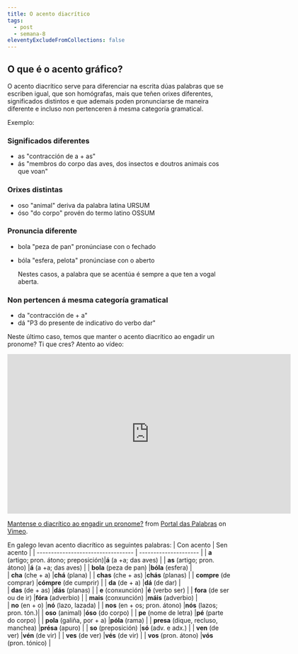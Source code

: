 ```yaml
---
title: O acento diacrítico
tags:
  - post
  - semana-8
eleventyExcludeFromCollections: false
---
```

## O que é o acento gráfico?

O acento diacrítico serve para diferenciar na escrita dúas palabras que se escriben igual, que son homógrafas, mais que teñen orixes diferentes, significados distintos e que ademais poden pronunciarse de maneira diferente e incluso non pertenceren á mesma categoría gramatical. 

Exemplo:

### Significados diferentes  

* as "contracción de a + as"
* ás "membros do corpo das aves, dos insectos e doutros animais cos que voan"

### Orixes distintas  

* oso "animal" deriva da palabra latina URSUM
* óso "do corpo" provén do termo latino OSSUM

### Pronuncia diferente  

* bola "peza de pan" pronúnciase con o fechado
* bóla "esfera, pelota" pronúnciase con o aberto

  Nestes casos, a palabra que se acentúa é sempre a que ten a vogal aberta.

### Non pertencen á mesma categoría gramatical 

* da "contracción de + a" 
* dá "P3 do presente de indicativo do verbo dar"

Neste último caso, temos que manter o acento diacrítico ao engadir un pronome? Ti que cres? Atento ao vídeo: 

<iframe src="https://player.vimeo.com/video/179171705?title=0&byline=0&portrait=0" width="640" height="360" frameborder="0" allow="autoplay; fullscreen" allowfullscreen></iframe>
<p><a href="https://vimeo.com/179171705">Mantense o diacr&iacute;tico ao engadir un pronome?</a> from <a href="https://vimeo.com/user18737334">Portal das Palabras</a> on <a href="https://vimeo.com">Vimeo</a>.</p>

En galego levan acento diacrítico as seguintes palabras:
| Con acento                              | Sen acento                |
| ----------------------------------      | ---------------------     |
| **a** (artigo; pron. átono; preposición)|**á** (a +a; das aves)     | 
| **as** (artigo; pron. átono)            |**á** (a +a; das aves)     |
| **bola** (peza de pan)                  |**bóla** (esfera)          |  
| **cha** (che + a)                       |**chá** (plana)            | 
| **chas** (che + as)                     |**chás** (planas)          | 
| **compre** (de comprar)                 |**cómpre** (de cumprir)    | 
| **da** (de + a)                         |**dá** (de dar)            |  
| **das** (de + as)                       |**dás** (planas)           | 
| **e** (conxunción)                      |**é** (verbo ser)          | 
| **fora** (de ser ou de ir)              |**fóra** (adverbio)        | 
| **mais** (conxunción)                   |**máis** (adverbio)        |  
| **no** (en + o)                         |**nó** (lazo, lazada)      |
| **nos** (en + os; pron. átono)          |**nós** (lazos; pron. tón.)|
| **oso** (animal)                        |**óso** (do corpo)         |
| **pe** (nome de letra)                  |**pé** (parte do corpo)    |
| **pola** (galiña, por + a)              |**póla** (rama)            |
| **presa** (dique, recluso, manchea)     |**présa** (apuro)          |
| **so** (preposición)                    |**só** (adv. e adx.)       |
| **ven** (de ver)                        |**vén** (de vir)           |
| **ves** (de ver)                        |**vés** (de vir)           |
| **vos** (pron. átono)                   |**vós** (pron. tónico)     |

